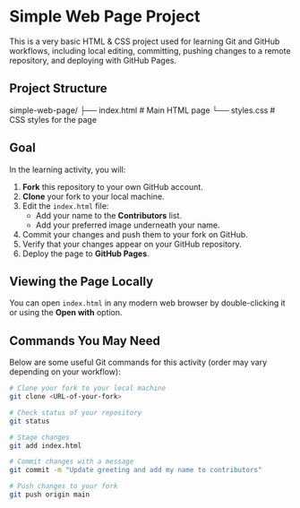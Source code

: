 # Simple Web Page Project

This is a very basic HTML & CSS project used for learning Git and GitHub workflows, including local editing, committing, pushing changes to a remote repository, and deploying with GitHub Pages.

## Project Structure
simple-web-page/
├── index.html     # Main HTML page
└── styles.css     # CSS styles for the page

## Goal

In the learning activity, you will:

1. **Fork** this repository to your own GitHub account.
2. **Clone** your fork to your local machine.
3. Edit the `index.html` file:
   - Add your name to the **Contributors** list.
   - Add your preferred image underneath your name.
4. Commit your changes and push them to your fork on GitHub.
5. Verify that your changes appear on your GitHub repository.
6. Deploy the page to **GitHub Pages**.

## Viewing the Page Locally

You can open `index.html` in any modern web browser by double-clicking it or using the **Open with** option.

## Commands You May Need

Below are some useful Git commands for this activity (order may vary depending on your workflow):

```bash
# Clone your fork to your local machine
git clone <URL-of-your-fork>

# Check status of your repository
git status

# Stage changes
git add index.html

# Commit changes with a message
git commit -m "Update greeting and add my name to contributors"

# Push changes to your fork
git push origin main
